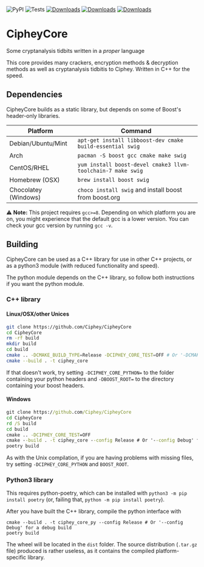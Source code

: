 ![PyPI](https://img.shields.io/pypi/v/cipheycore)
![Tests](https://github.com/Ciphey/CipheyCore/workflows/Tests/badge.svg)
[![Downloads](https://pepy.tech/badge/cipheycore)](https://pepy.tech/project/cipheycore)
[![Downloads](https://pepy.tech/badge/cipheycore/month)](https://pepy.tech/project/cipheycore/month)
[![Downloads](https://pepy.tech/badge/cipheycore/week)](https://pepy.tech/project/cipheycore/week)
# CipheyCore
Some cryptanalysis tidbits written in a *proper* language

This core provides many crackers, encryption methods & decryption methods as well as cryptanalysis tidbitis to Ciphey. Written in C++ for the speed.

## Dependencies
CipheyCore builds as a static library, but depends on some of Boost's header-only libraries.

| Platform | Command |
| - | - | 
| Debian/Ubuntu/Mint | `apt-get install libboost-dev cmake build-essential swig` |
| Arch | `pacman -S boost gcc cmake make swig` |
| CentOS/RHEL | `yum install boost-devel cmake3 llvm-toolchain-7 make swig` |
| Homebrew (OSX) | `brew install boost swig` |
| Chocolatey (Windows) | `choco install swig` and install boost from boost.org |

:warning: **Note:** This project requires `gcc>=8`. Depending on which platform you are on, you might experience that the default gcc is a lower version. You can check your gcc version by running `gcc -v`.
## Building

CipheyCore can be used as a C++ library for use in other C++ projects, or as a python3 module (with reduced functionality and speed). 

The python module depends on the C++ library, so follow both instructions if you want the python module.

### C++ library
#### Linux/OSX/other Unices
```bash
git clone https://github.com/Ciphey/CipheyCore
cd CipheyCore
rm -rf build
mkdir build
cd build
cmake .. -DCMAKE_BUILD_TYPE=Release -DCIPHEY_CORE_TEST=OFF # Or '-DCMAKE_BUILD_TYPE=Debug' for a debug build
cmake --build . -t ciphey_core
```
If that doesn't work, try setting `-DCIPHEY_CORE_PYTHON=` to the folder containing your python headers and `-DBOOST_ROOT=` to the directory containing your boost headers.

#### Windows
```cmd
git clone https://github.com/Ciphey/CipheyCore
cd CipheyCore
rd /S build
cd build
cmake .. -DCIPHEY_CORE_TEST=OFF
cmake --build . -t ciphey_core --config Release # Or '--config Debug' for a debug build
poetry build
```

As with the Unix compilation, if you are having problems with missing files, try setting `-DCIPHEY_CORE_PYTHON` and `BOOST_ROOT`.

### Python3 library
This requires python-poetry, which can be installed with `python3 -m pip install poetry` (or, failing that, `python -m pip install poetry`).

After you have built the C++ library, compile the python interface with
```
cmake --build . -t ciphey_core_py --config Release # Or '--config Debug' for a debug build
poetry build
```

The wheel will be located in the `dist` folder. The source distribution (`.tar.gz` file) produced is rather useless, as it contains the compiled platform-specific library.
